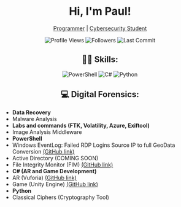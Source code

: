 <h1 align="center">Hi, I'm Paul!</h1>

<p align="center">
  <a href="https://github.com/PaulChola">Programmer</a> | 
  <a href="https://github.com/PaulChola">Cybersecurity Student</a>
</p>

<p align="center">
  <img src="https://komarev.com/ghpvc/?username=PaulChola&label=Profile+Views&color=blue&style=flat-square" alt="Profile Views" />
  <img src="https://img.shields.io/github/followers/PaulChola?label=Followers&style=flat-square" alt="Followers" />
  <img src="https://img.shields.io/github/last-commit/PaulChola/PaulChola?label=Last+Commit&style=flat-square" alt="Last Commit" />
</p>

<h2 align="center">👨‍💻 Skills:</h2>

<p align="center">
  <img src="https://img.shields.io/badge/PowerShell-ff69b4?style=flat-square&logo=powershell" alt="PowerShell" />
  <img src="https://img.shields.io/badge/C%23-0072C6?style=flat-square&logo=c-sharp" alt="C#" />
  <img src="https://img.shields.io/badge/Python-3776AB?style=flat-square&logo=python" alt="Python" />
</p>

<h2 align="center">💻 Digital Forensics:</h2>

<ul>
  <li><b>Data Recovery</b></li>
  <li>Malware Analysis</li>
  <li><b>Labs and commands (FTK, Volatility, Azure, Exiftool)</b></li>
  <li>Image Analysis Middleware</li>
  <li><b>PowerShell</b></li>
  <li>Windows EventLog: Failed RDP Logins Source IP to full GeoData Conversion <a href="https://github.com/PaulChola/Computer_Information_Security/tree/main/Sentinel-Lab-main">(GitHub link)</a></li>
  <li>Active Directory (COMING SOON)</li>
  <li>File Integrity Monitor (FIM) <a href="https://github.com/PaulChola/Computer_Information_Security/tree/main/FIM">(GitHub link)</a></li>
  <li><b>C# (AR and Game Development)</b></li>
  <li>AR (Vuforia) <a href="https://github.com/PaulChola/UnityAPP">(GitHub link)</a></li>
  <li>Game (Unity Engine) <a href="https://github.com/PaulChola/GameUnderDevelopment">(GitHub link)</a></li>
  <li><b>Python</b></li>
  <li>Classical Ciphers (Cryptography Tool) <a href="https://github.com
